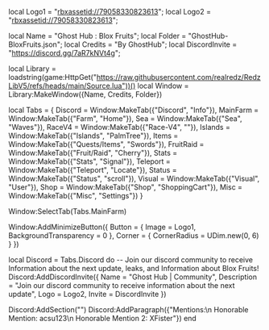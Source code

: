 local Logo1 = "[rbxassetid://79058330823613](https://create.roblox.com/store/asset/79058330823613/Ghost-Logo)";
local Logo2 = "[rbxassetid://79058330823613](https://create.roblox.com/store/asset/79058330823613/Ghost-Logo)";

local Name = "Ghost Hub : Blox Fruits";
local Folder = "GhostHub-BloxFruits.json";
local Credits = "By GhostHub";
local DiscordInvite = "https://discord.gg/7aR7kNVt4g";

local Library = loadstring(game:HttpGet("https://raw.githubusercontent.com/realredz/RedzLibV5/refs/heads/main/Source.lua"))()
local Window = Library:MakeWindow({Name, Credits, Folder})
  
local Tabs = {
  Discord = Window:MakeTab({"Discord", "Info"}),
  MainFarm = Window:MakeTab({"Farm", "Home"}),
  Sea = Window:MakeTab({"Sea", "Waves"}),
  RaceV4 = Window:MakeTab({"Race-V4", ""}),
  Islands = Window:MakeTab({"Islands", "PalmTree"}),
  Items = Window:MakeTab({"Quests/Items", "Swords"}),
  FruitRaid = Window:MakeTab({"Fruit/Raid", "Cherry"}),
  Stats = Window:MakeTab({"Stats", "Signal"}),
  Teleport = Window:MakeTab({"Teleport", "Locate"}),
  Status = Window:MakeTab({"Status", "scroll"}),
  Visual = Window:MakeTab({"Visual", "User"}),
  Shop = Window:MakeTab({"Shop", "ShoppingCart"}),
  Misc = Window:MakeTab({"Misc", "Settings"})
}

Window:SelectTab(Tabs.MainFarm)

Window:AddMinimizeButton({
  Button = { Image = Logo1, BackgroundTransparency = 0 },
  Corner = { CornerRadius = UDim.new(0, 6) }
})

local Discord = Tabs.Discord do
  -- Join our discord community to receive Information about the next update, leaks, and Information about Blox Fruits!
  Discord:AddDiscordInvite({
    Name = "Ghost Hub | Community",
    Description = "Join our discord community to receive information about the next update",
    Logo = Logo2,
    Invite = DiscordInvite
  })
  
  Discord:AddSection("")
  Discord:AddParagraph({"Mentions:\n Honorable Mention: acsu123\n Honorable Mention 2: XFister"})
end
